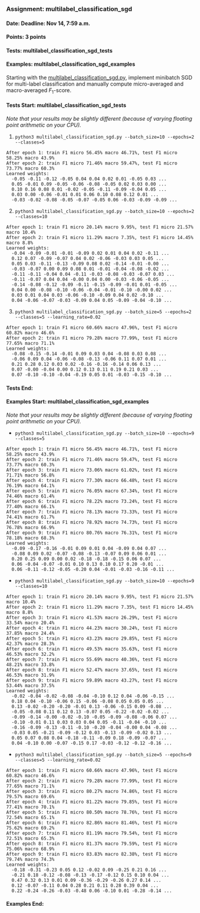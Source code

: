 ### Assignment: multilabel_classification_sgd
#### Date: Deadline: Nov 14, 7:59 a.m.
#### Points: 3 points
#### Tests: multilabel_classification_sgd_tests
#### Examples: multilabel_classification_sgd_examples

Starting with the [multilabel_classification_sgd.py](https://github.com/ufal/npfl129/tree/past-2324/labs/05/multilabel_classification_sgd.py),
implement minibatch SGD for multi-label classification and
manually compute micro-averaged and macro-averaged $F_1$-score.

#### Tests Start: multilabel_classification_sgd_tests
_Note that your results may be slightly different (because of varying floating point arithmetic on your CPU)._

1. `python3 multilabel_classification_sgd.py --batch_size=10 --epochs=2 --classes=5`
```
After epoch 1: train F1 micro 56.45% macro 46.71%, test F1 micro 58.25% macro 43.9%
After epoch 2: train F1 micro 71.46% macro 59.47%, test F1 micro 73.77% macro 60.3%
Learned weights:
  -0.05 -0.11 -0.12 -0.05 0.04 0.04 0.02 0.01 -0.05 0.03 ...
  0.05 -0.01 0.09 -0.05 -0.06 -0.08 -0.05 0.02 0.03 0.00 ...
  0.10 0.16 0.08 0.01 -0.02 -0.05 -0.11 -0.09 -0.04 0.05 ...
  0.03 0.00 -0.06 -0.01 0.01 0.06 0.10 0.08 0.12 0.01 ...
  -0.03 -0.02 -0.08 -0.05 -0.07 -0.05 0.06 -0.03 -0.09 -0.09 ...
```

2. `python3 multilabel_classification_sgd.py --batch_size=10 --epochs=2 --classes=10`
```
After epoch 1: train F1 micro 20.14% macro 9.95%, test F1 micro 21.57% macro 10.4%
After epoch 2: train F1 micro 11.29% macro 7.35%, test F1 micro 14.45% macro 8.8%
Learned weights:
  -0.04 -0.09 -0.01 -0.01 -0.09 0.02 0.01 0.04 0.02 -0.11 ...
  0.12 0.07 -0.09 -0.07 0.04 0.02 -0.06 -0.03 0.03 0.05 ...
  0.05 0.03 -0.11 -0.13 -0.09 0.08 0.02 -0.14 -0.01 -0.00 ...
  -0.03 -0.07 0.00 0.09 0.08 0.01 -0.01 -0.04 -0.08 -0.02 ...
  -0.11 -0.11 -0.04 0.04 -0.11 -0.03 -0.08 -0.03 -0.07 0.03 ...
  -0.11 -0.07 0.04 0.04 -0.00 0.04 0.00 -0.03 -0.06 -0.05 ...
  -0.14 -0.08 -0.12 -0.09 -0.11 -0.15 -0.09 -0.01 0.01 -0.05 ...
  0.04 0.00 -0.08 -0.10 -0.06 -0.04 -0.01 -0.10 -0.00 0.02 ...
  0.03 0.01 0.04 0.03 -0.06 -0.10 -0.09 0.04 0.02 -0.10 ...
  0.04 -0.06 -0.07 -0.03 -0.09 0.04 0.05 -0.09 -0.04 -0.10 ...
```

3. `python3 multilabel_classification_sgd.py --batch_size=5 --epochs=2 --classes=5 --learning_rate=0.02`
```
After epoch 1: train F1 micro 60.66% macro 47.96%, test F1 micro 60.82% macro 46.6%
After epoch 2: train F1 micro 79.28% macro 77.99%, test F1 micro 77.65% macro 71.1%
Learned weights:
  -0.08 -0.15 -0.14 -0.01 0.09 0.03 0.04 -0.08 0.03 0.08 ...
  -0.06 0.09 0.04 -0.06 -0.08 -0.13 -0.06 0.11 0.07 0.01 ...
  0.21 0.28 0.12 0.03 0.02 -0.16 -0.16 -0.14 0.06 0.13 ...
  0.07 -0.00 -0.04 0.00 0.12 0.13 0.11 0.19 0.21 0.03 ...
  0.07 -0.10 -0.10 -0.04 -0.19 0.05 0.01 -0.03 -0.15 -0.10 ...
```
#### Tests End:
#### Examples Start: multilabel_classification_sgd_examples
_Note that your results may be slightly different (because of varying floating point arithmetic on your CPU)._

- `python3 multilabel_classification_sgd.py --batch_size=10 --epochs=9 --classes=5`
```
After epoch 1: train F1 micro 56.45% macro 46.71%, test F1 micro 58.25% macro 43.9%
After epoch 2: train F1 micro 71.46% macro 59.47%, test F1 micro 73.77% macro 60.3%
After epoch 3: train F1 micro 73.06% macro 61.02%, test F1 micro 71.71% macro 56.8%
After epoch 4: train F1 micro 77.30% macro 66.48%, test F1 micro 76.19% macro 64.1%
After epoch 5: train F1 micro 76.05% macro 67.34%, test F1 micro 74.46% macro 61.4%
After epoch 6: train F1 micro 78.22% macro 73.24%, test F1 micro 77.40% macro 66.1%
After epoch 7: train F1 micro 78.13% macro 73.33%, test F1 micro 74.41% macro 61.7%
After epoch 8: train F1 micro 78.92% macro 74.73%, test F1 micro 76.78% macro 66.9%
After epoch 9: train F1 micro 80.76% macro 76.31%, test F1 micro 78.18% macro 68.3%
Learned weights:
  -0.09 -0.17 -0.16 -0.01 0.09 0.01 0.04 -0.09 0.04 0.07 ...
  -0.08 0.09 0.02 -0.07 -0.08 -0.13 -0.07 0.09 0.06 0.01 ...
  0.20 0.25 0.09 0.00 0.02 -0.18 -0.18 -0.15 0.06 0.07 ...
  0.06 -0.04 -0.07 -0.01 0.10 0.13 0.10 0.17 0.20 -0.01 ...
  0.06 -0.11 -0.12 -0.05 -0.20 0.04 -0.01 -0.03 -0.16 -0.11 ...
```

- `python3 multilabel_classification_sgd.py --batch_size=10 --epochs=9 --classes=10`
```
After epoch 1: train F1 micro 20.14% macro 9.95%, test F1 micro 21.57% macro 10.4%
After epoch 2: train F1 micro 11.29% macro 7.35%, test F1 micro 14.45% macro 8.8%
After epoch 3: train F1 micro 41.53% macro 26.29%, test F1 micro 33.54% macro 20.4%
After epoch 4: train F1 micro 44.23% macro 30.24%, test F1 micro 37.85% macro 24.4%
After epoch 5: train F1 micro 43.23% macro 29.85%, test F1 micro 42.37% macro 28.3%
After epoch 6: train F1 micro 49.53% macro 35.63%, test F1 micro 46.53% macro 32.2%
After epoch 7: train F1 micro 55.69% macro 40.36%, test F1 micro 48.21% macro 33.8%
After epoch 8: train F1 micro 52.47% macro 37.65%, test F1 micro 46.53% macro 31.9%
After epoch 9: train F1 micro 59.89% macro 43.27%, test F1 micro 53.44% macro 37.5%
Learned weights:
  -0.02 -0.04 -0.02 -0.08 -0.04 -0.10 0.12 0.04 -0.06 -0.15 ...
  0.18 0.04 -0.10 -0.06 0.15 -0.06 -0.08 0.05 0.05 0.05 ...
  0.13 -0.02 -0.20 -0.20 -0.01 0.13 -0.06 -0.15 0.09 -0.08 ...
  -0.05 -0.08 0.11 0.12 0.13 -0.07 0.05 -0.22 -0.02 -0.02 ...
  -0.09 -0.14 -0.00 -0.02 -0.10 -0.05 -0.09 -0.08 -0.06 0.07 ...
  -0.10 -0.01 0.11 0.03 0.03 0.04 0.05 -0.11 -0.04 -0.10 ...
  -0.16 -0.09 -0.13 -0.11 -0.10 -0.20 -0.04 -0.00 0.04 -0.08 ...
  -0.03 0.05 -0.21 -0.09 -0.12 0.03 -0.13 -0.09 -0.02 0.13 ...
  0.05 0.07 0.08 0.04 -0.18 -0.11 -0.09 0.18 -0.09 -0.07 ...
  0.04 -0.10 0.00 -0.07 -0.15 0.17 -0.03 -0.12 -0.12 -0.16 ...
```

- `python3 multilabel_classification_sgd.py --batch_size=5 --epochs=9 --classes=5 --learning_rate=0.02`
```
After epoch 1: train F1 micro 60.66% macro 47.96%, test F1 micro 60.82% macro 46.6%
After epoch 2: train F1 micro 79.28% macro 77.99%, test F1 micro 77.65% macro 71.1%
After epoch 3: train F1 micro 80.27% macro 74.86%, test F1 micro 79.57% macro 69.6%
After epoch 4: train F1 micro 81.22% macro 79.85%, test F1 micro 77.41% macro 70.1%
After epoch 5: train F1 micro 80.50% macro 78.76%, test F1 micro 72.54% macro 65.1%
After epoch 6: train F1 micro 82.86% macro 81.46%, test F1 micro 75.62% macro 69.2%
After epoch 7: train F1 micro 81.19% macro 79.54%, test F1 micro 72.51% macro 65.3%
After epoch 8: train F1 micro 81.37% macro 79.59%, test F1 micro 75.06% macro 68.9%
After epoch 9: train F1 micro 83.83% macro 82.38%, test F1 micro 79.74% macro 74.3%
Learned weights:
  -0.18 -0.31 -0.23 0.05 0.12 -0.02 0.09 -0.25 0.21 0.16 ...
  -0.21 0.18 -0.12 -0.08 -0.13 -0.17 -0.12 0.15 0.10 0.04 ...
  0.47 0.32 0.13 0.01 0.09 -0.36 -0.29 -0.26 0.27 0.14 ...
  0.12 -0.07 -0.11 0.04 0.28 0.21 0.11 0.28 0.39 0.04 ...
  0.22 -0.24 -0.26 -0.03 -0.48 0.06 -0.10 0.01 -0.28 -0.14 ...
```
#### Examples End:
